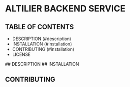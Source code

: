 # ALTILIER BACKEND SERVICE

## TABLE OF CONTENTS
- DESCRIPTION (#description)
- INSTALLATION (#installation)
- CONTRIBUTING (#installation)
- LICENSE

<a name="description"/>
## DESCRIPTION

<a name="installation"/>
## INSTALLATION

## CONTRIBUTING

